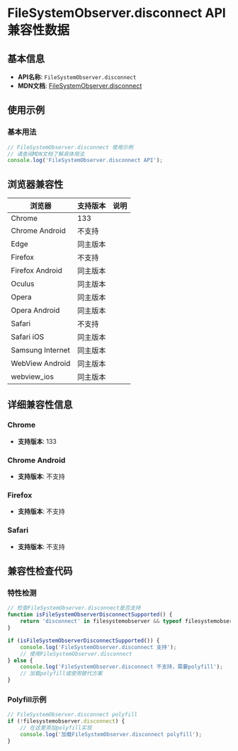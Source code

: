 # FileSystemObserver.disconnect API 兼容性数据

## 基本信息

- **API名称**: `FileSystemObserver.disconnect`
- **MDN文档**: [FileSystemObserver.disconnect](https://developer.mozilla.org/docs/Web/API/FileSystemObserver/disconnect)

## 使用示例

### 基本用法

```javascript
// FileSystemObserver.disconnect 使用示例
// 请查阅MDN文档了解具体用法
console.log('FileSystemObserver.disconnect API');
```

## 浏览器兼容性

| 浏览器 | 支持版本 | 说明 |
|--------|----------|------|
| Chrome | 133 |  |
| Chrome Android | 不支持 |  |
| Edge | 同主版本 |  |
| Firefox | 不支持 |  |
| Firefox Android | 同主版本 |  |
| Oculus | 同主版本 |  |
| Opera | 同主版本 |  |
| Opera Android | 同主版本 |  |
| Safari | 不支持 |  |
| Safari iOS | 同主版本 |  |
| Samsung Internet | 同主版本 |  |
| WebView Android | 同主版本 |  |
| webview_ios | 同主版本 |  |

## 详细兼容性信息

### Chrome

- **支持版本**: 133

### Chrome Android

- **支持版本**: 不支持

### Firefox

- **支持版本**: 不支持

### Safari

- **支持版本**: 不支持

## 兼容性检查代码

### 特性检测

```javascript
// 检查FileSystemObserver.disconnect是否支持
function isFileSystemObserverDisconnectSupported() {
    return 'disconnect' in filesystemobserver && typeof filesystemobserver.disconnect === 'function';
}

if (isFileSystemObserverDisconnectSupported()) {
    console.log('FileSystemObserver.disconnect 支持');
    // 使用FileSystemObserver.disconnect
} else {
    console.log('FileSystemObserver.disconnect 不支持，需要polyfill');
    // 加载polyfill或使用替代方案
}
```

### Polyfill示例

```javascript
// FileSystemObserver.disconnect polyfill
if (!filesystemobserver.disconnect) {
    // 在这里添加polyfill实现
    console.log('加载FileSystemObserver.disconnect polyfill');
}
```

